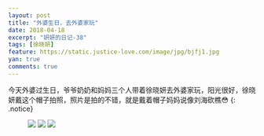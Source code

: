 ```yaml
---
layout: post
title: "外婆生日，去外婆家玩"
date: 2018-04-18
excerpt: "妍妍的日记-38"
tags: [徐晓妍]
feature: https://static.justice-love.com/image/jpg/bjfj1.jpg
yan: true
comments: true
---
```

今天外婆过生日，爷爷奶奶和妈妈三个人带着徐晓妍去外婆家玩，阳光很好，徐晓妍戴这个帽子拍照，照片是拍的不错，就是戴着帽子妈妈说像刘海砍樵😳
{: .notice}
<figure>
    <img src="{{ site.staticUrl }}/yanyan/image/waipozhushou1.jpeg?imageMogr2/auto-orient" />
    <img src="{{ site.staticUrl }}/yanyan/image/waipozhushou2.jpeg?imageMogr2/auto-orient" />
    <img src="{{ site.staticUrl }}/yanyan/image/waipozhushou3.jpeg?imageMogr2/auto-orient" />
</figure>

